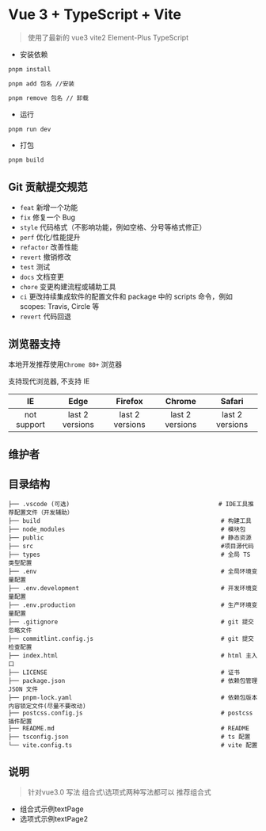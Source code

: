 # Vue 3 + TypeScript + Vite
 

> 使用了最新的 vue3 vite2 Element-Plus TypeScript

- 安装依赖

```bash
pnpm install

pnpm add 包名 //安装

pnpm remove 包名 // 卸载

```
- 运行

```bash
pnpm run dev
```

- 打包

```bash
pnpm build
```
## Git 贡献提交规范


  - `feat` 新增⼀个功能
  - `fix` 修复⼀个 Bug
  - `style` 代码格式（不影响功能，例如空格、分号等格式修正）
  - `perf` 优化/性能提升
  - `refactor` 改善性能
  - `revert` 撤销修改
  - `test` 测试
  - `docs` ⽂档变更
  - `chore` 变更构建流程或辅助⼯具
  - `ci` 更改持续集成软件的配置⽂件和 package 中的 scripts 命令，例如 scopes: Travis, Circle 等
  - `revert` 代码回退

## 浏览器支持

本地开发推荐使用`Chrome 80+` 浏览器

支持现代浏览器, 不支持 IE

| IE | Edge | Firefox | Chrome | Safari |
| :--------------------------------------------------------------------------------------------------------------------------------------------------------------------------------------------------: | :----------------------------------------------------------------------------------------------------------------------------------------------------------------------------------------------------: | :---------------------------------------------------------------------------------------------------------------------------------------------------------------------------------------------------------------: | :-----------------------------------------------------------------------------------------------------------------------------------------------------------------------------------------------------------: | :-----------------------------------------------------------------------------------------------------------------------------------------------------------------------------------------------------------: |
|                                                                                             not support                                                                                              |                                                                                            last 2 versions                                                                                             |                                                                                                  last 2 versions                                                                                                  |                                                                                                last 2 versions                                                                                                |                                                                                                last 2 versions                                                                                                |

## 维护者



## 目录结构

```
├── .vscode (可选)                                          # IDE工具推荐配置文件（开发辅助）
├── build                                                   # 构建工具
├── node_modules                                            # 模块包
├── public                                                  # 静态资源
├── src                                                     #项目源代码
├── types                                                   # 全局 TS 类型配置
├── .env                                                    # 全局环境变量配置
├── .env.development                                        # 开发环境变量配置
├── .env.production                                         # 生产环境变量配置
├── .gitignore                                              # git 提交忽略文件
├── commitlint.config.js                                    # git 提交检查配置
├── index.html                                              # html 主入口
├── LICENSE                                                 # 证书
├── package.json                                            # 依赖包管理 JSON 文件
├── pnpm-lock.yaml                                          # 依赖包版本内容锁定文件(尽量不要改动)
├── postcss.config.js                                       # postcss 插件配置
├── README.md                                               # README
├── tsconfig.json                                           # ts 配置
└── vite.config.ts                                          # vite 配置
```

## 说明

> 针对vue3.0 写法 组合式\选项式两种写法都可以  推荐组合式  

* 组合式示例textPage
* 选项式示例textPage2 
